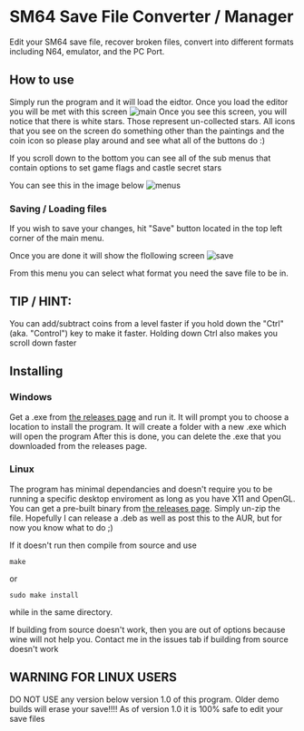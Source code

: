 # SM64 Save File Converter / Manager

Edit your SM64 save file, recover broken files, convert into different formats including N64, emulator, and the PC Port.

## How to use
Simply run the program and it will load the eidtor. Once you load the editor you will be met with this screen
![main](https://user-images.githubusercontent.com/34013705/137811482-0b322bae-fb10-4b78-956e-148a38416a03.png)
Once you see this screen, you will notice that there is white stars. Those represent un-collected stars.
All icons that you see on the screen do something other than the paintings and the coin icon so please play around
and see what all of the buttons do :)

If you scroll down to the bottom you can see all of the sub menus that contain options to set game flags and castle secret stars

You can see this in the image below
![menus](https://user-images.githubusercontent.com/34013705/137811728-e8d457af-1d16-4800-97ea-e7ebd37ea169.png)


### Saving / Loading files
If you wish to save your changes, hit "Save" button located in the top left corner of the main menu.

Once you are done it will show the flollowing screen
![save](https://user-images.githubusercontent.com/34013705/137811862-14d54782-6564-4cb5-9a26-13df8dcc6064.png)

From this menu you can select what format you need the save file to be in.

## TIP / HINT:
You can add/subtract coins from a level faster if you hold down the "Ctrl" (aka. "Control") key to make it faster.
Holding down Ctrl also makes you scroll down faster


## Installing
### Windows
Get a .exe from [the releases page](https://github.com/sonich2401/SM64_Save_File_Converter/releases) and run it.
It will prompt you to choose a location to install the program.
It will create a folder with a new .exe which will open the program
After this is done, you can delete the .exe that you downloaded from the releases page.

### Linux
The program has minimal dependancies and doesn't require you to be running a specific desktop enviroment as long as you have X11 and OpenGL.
You can get a pre-built binary from [the releases page](https://github.com/sonich2401/SM64_Save_File_Converter/releases).
Simply un-zip the file. Hopefully I can release a .deb as well as post this to the AUR, but for now you know what to do ;)

If it doesn't run then compile from source and use
```
make
```

or

```
sudo make install
```

while in the same directory.

If building from source doesn't work, then you are out of options because wine will not help you.
Contact me in the issues tab if building from source doesn't work

## WARNING FOR LINUX USERS
DO NOT USE any version below version 1.0 of this program. Older demo builds will erase your save!!!!
As of version 1.0 it is 100% safe to edit your save files

